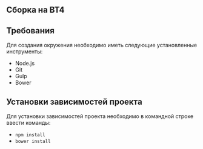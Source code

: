 ## Сборка на BT4

## Требования 
Для создания окружения необходимо иметь следующие установленные инструменты:
-	Node.js
-	Git
-	Gulp
-	Bower

## Установки зависимостей проекта
Для установки зависимостей проекта необходимо в командной строке ввести команды:
-	`npm install`
-	`bower install`